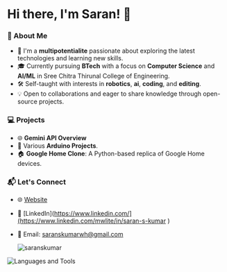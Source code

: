 # Hi there, I'm Saran! 👋

### 🚀 About Me

- 🌟 I'm a **multipotentialite** passionate about exploring the latest technologies and learning new skills.
- 🎓 Currently pursuing **BTech** with a focus on **Computer Science** and **AI/ML** in Sree Chitra Thirunal College of Engineering.
- 🛠️ Self-taught with interests in **robotics**, **ai**, **coding**, and **editing**.
- 💡 Open to collaborations and eager to share knowledge through open-source projects.


### 💻 Projects

- 🌐 **Gemini API Overview**
- 🤖 Various **Arduino Projects**.
- 🏠 **Google Home Clone**: A Python-based replica of Google Home devices.


### 📬 Let's Connect

- 🌐 [Website](https://technophiler.netlify.app/)  
- 💼 [LinkedIn](https://www.linkedin.com/](https://www.linkedin.com/mwlite/in/saran-s-kumar )  
- 📧 Email: saranskumarwh@gmail.com

  <img align="center" src="https://github-readme-stats.vercel.app/api/top-langs?username=saranskumar&show_icons=true&locale=en&layout=compact" alt="saranskumar" />
![Languages and Tools](https://skillicons.dev/icons?i=python,arduino,html,git,c,js)
